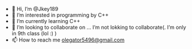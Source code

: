 - 👋 Hi, I’m @Jkey189
- 👀 I’m interested in programming by C++
- 🌱 I’m currently learning C++
- 💞️ I’m looking to collaborate on ... I’m not lokking to collaborate(. I’m only in 9th class (lol :) )
- 📫 How to reach me olegator5496@gmail.com

<!---
Jkey189/Jkey189 is a ✨ special ✨ repository because its `README.md` (this file) appears on your GitHub profile.
You can click the Preview link to take a look at your changes.
--->
